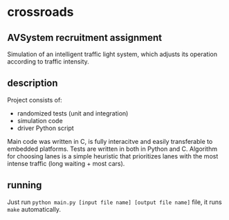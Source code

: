 # crossroads

## AVSystem recruitment assignment

Simulation of an intelligent traffic light system, which adjusts
its operation according to traffic intensity.

## description

Project consists of:

- randomized tests (unit and integration)
- simulation code
- driver Python script

Main code was written in C, is fully interacitve and easily transferable
to embedded platforms.
Tests are written in both in Python and C.
Algorithm for choosing lanes is a simple heuristic that prioritizes
lanes with the most intense traffic (long waiting + most cars).

## running

Just run `python main.py [input file name] [output file name]` file,
it runs `make` automatically.
